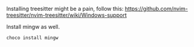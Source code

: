 Installing treesitter might be a pain, follow this: https://github.com/nvim-treesitter/nvim-treesitter/wiki/Windows-support

Install mingw as well.

```bash
choco install mingw
```
